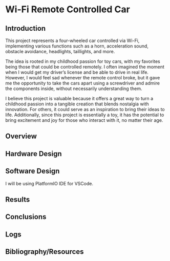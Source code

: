 # Wi-Fi Remote Controlled Car

## Introduction

This project represents a four-wheeled car controlled via Wi-Fi, implementing various functions such as a horn, acceleration sound, obstacle avoidance, headlights, taillights, and more.

The idea is rooted in my childhood passion for toy cars, with my favorites being those that could be controlled remotely. I often imagined the moment when I would get my driver’s license and be able to drive in real life. However, I would feel sad whenever the remote control broke, but it gave me the opportunity to take the cars apart using a screwdriver and admire the components inside, without necessarily understanding them.

I believe this project is valuable because it offers a great way to turn a childhood passion into a tangible creation that blends nostalgia with innovation. For others, it could serve as an inspiration to bring their ideas to life. Additionally, since this project is essentially a toy, it has the potential to bring excitement and joy for those who interact with it, no matter their age.

## Overview

## Hardware Design

## Software Design

I will be using PlatformIO IDE for VSCode.

## Results

## Conclusions

## Logs

## Bibliography/Resources
